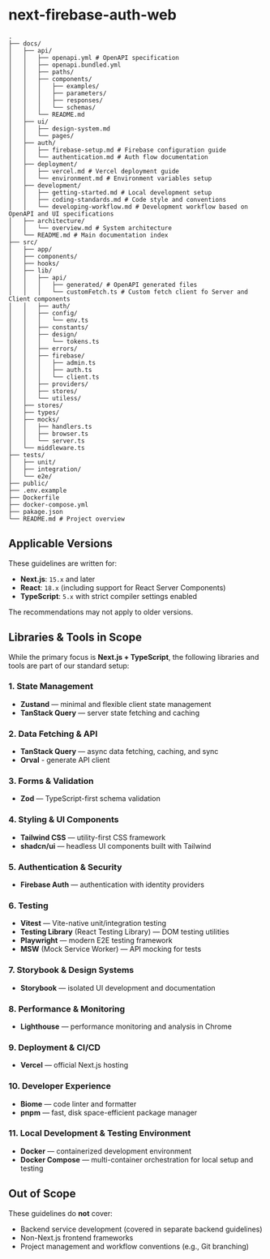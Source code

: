 # next-firebase-auth-web

```
.
├── docs/
│   ├── api/
│   │   ├── openapi.yml # OpenAPI specification
│   │   ├── openapi.bundled.yml
│   │   ├── paths/
│   │   ├── components/
│   │   │   ├── examples/
│   │   │   ├── parameters/
│   │   │   ├── responses/
│   │   │   └── schemas/
│   │   └── README.md
│   ├── ui/
│   │   ├── design-system.md
│   │   └── pages/
│   ├── auth/
│   │   ├── firebase-setup.md # Firebase configuration guide
│   │   └── authentication.md # Auth flow documentation
│   ├── deployment/
│   │   ├── vercel.md # Vercel deployment guide
│   │   └── environment.md # Environment variables setup
│   ├── development/
│   │   ├── getting-started.md # Local development setup
│   │   ├── coding-standards.md # Code style and conventions
│   │   └── developing-workflow.md # Development workflow based on OpenAPI and UI specifications
│   ├── architecture/
│   │   └── overview.md # System architecture
│   └── README.md # Main documentation index
├── src/
│   ├── app/
│   ├── components/
│   ├── hooks/
│   ├── lib/
│   │   ├── api/
│   │   │   ├── generated/ # OpenAPI generated files
│   │   │   └── customFetch.ts # Custom fetch client fo Server and Client components
│   │   ├── auth/
│   │   ├── config/
│   │   │   └── env.ts
│   │   ├── constants/
│   │   ├── design/
│   │   │   └── tokens.ts
│   │   ├── errors/
│   │   ├── firebase/
│   │   │   ├── admin.ts
│   │   │   ├── auth.ts
│   │   │   └── client.ts
│   │   ├── providers/
│   │   ├── stores/
│   │   └── utiless/
│   ├── stores/
│   ├── types/
│   ├── mocks/
│   │   ├── handlers.ts
│   │   ├── browser.ts
│   │   └── server.ts
│   └── middleware.ts
├── tests/
│   ├── unit/
│   ├── integration/
│   └── e2e/
├── public/
├── .env.example
├── Dockerfile
├── docker-compose.yml
├── pakage.json
└── README.md # Project overview
```

## Applicable Versions

These guidelines are written for:

- **Next.js**: `15.x` and later  
- **React**: `18.x` (including support for React Server Components)  
- **TypeScript**: `5.x` with strict compiler settings enabled  

The recommendations may not apply to older versions.


## Libraries & Tools in Scope

While the primary focus is **Next.js + TypeScript**, the following libraries and tools are part of our standard setup:

### 1. State Management
- **Zustand** — minimal and flexible client state management  
- **TanStack Query** — server state fetching and caching

### 2. Data Fetching & API
- **TanStack Query** — async data fetching, caching, and sync
- **Orval** - generate API client

### 3. Forms & Validation
- **Zod** — TypeScript-first schema validation

### 4. Styling & UI Components
- **Tailwind CSS** — utility-first CSS framework  
- **shadcn/ui** — headless UI components built with Tailwind

### 5. Authentication & Security
- **Firebase Auth** — authentication with identity providers

### 6. Testing
- **Vitest** — Vite-native unit/integration testing  
- **Testing Library** (React Testing Library) — DOM testing utilities  
- **Playwright** — modern E2E testing framework  
- **MSW** (Mock Service Worker) — API mocking for tests

### 7. Storybook & Design Systems
- **Storybook** — isolated UI development and documentation

### 8. Performance & Monitoring
- **Lighthouse** — performance monitoring and analysis in Chrome

### 9. Deployment & CI/CD
- **Vercel** — official Next.js hosting

### 10. Developer Experience
- **Biome** — code linter and formatter  
- **pnpm** — fast, disk space-efficient package manager

### 11. Local Development & Testing Environment
- **Docker** — containerized development environment  
- **Docker Compose** — multi-container orchestration for local setup and testing


## Out of Scope

These guidelines do **not** cover:

- Backend service development (covered in separate backend guidelines)  
- Non-Next.js frontend frameworks  
- Project management and workflow conventions (e.g., Git branching)  
